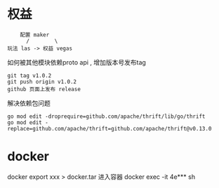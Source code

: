 # 权益
```
    配置 maker
      /        \
玩法 las -> 权益 vegas
```

如何被其他模块依赖proto api , 增加版本号发布tag
```
git tag v1.0.2
git push origin v1.0.2
github 页面上发布 release
```

解决依赖包问题
```
go mod edit -droprequire=github.com/apache/thrift/lib/go/thrift
go mod edit -replace=github.com/apache/thrift=github.com/apache/thrift@v0.13.0
```
# docker
docker export xxx > docker.tar
进入容器
docker exec -it 4e*** sh
